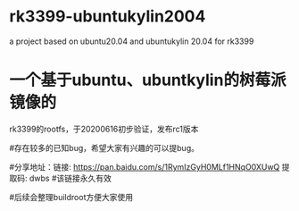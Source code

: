 # rk3399-ubuntukylin2004  
a project based on ubuntu20.04 and ubuntukylin 20.04 for rk3399  
# 一个基于ubuntu、ubuntkylin的树莓派镜像的  
rk3399的rootfs，于20200616初步验证，发布rc1版本  
  
#存在较多的已知bug，希望大家有兴趣的可以提bug。
  
#分享地址：链接: https://pan.baidu.com/s/1RymIzGyH0MLf1HNqO0XUwQ 提取码: dwbs
#该链接永久有效

  
#后续会整理buildroot方便大家使用
